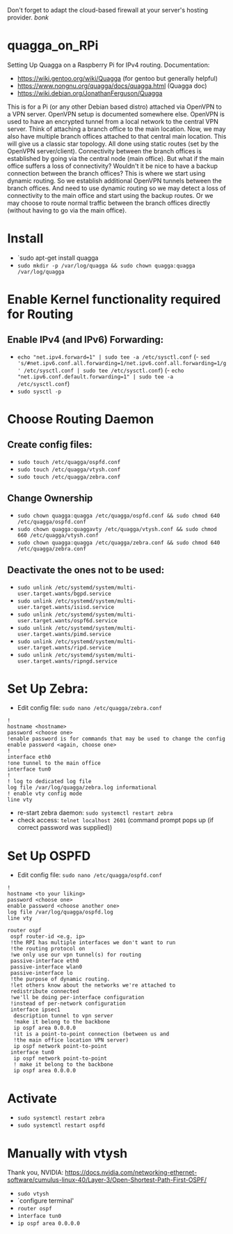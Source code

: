 Don't forget to adapt the cloud-based firewall at your server's hosting provider. 
*bonk*

# quagga_on_RPi
Setting Up Quagga on a Raspberry Pi for IPv4 routing.
Documentation:
- https://wiki.gentoo.org/wiki/Quagga (for gentoo but generally helpful)
- https://www.nongnu.org/quagga/docs/quagga.html (Quagga doc)
- https://wiki.debian.org/JonathanFerguson/Quagga

This is for a Pi (or any other Debian based distro) attached via OpenVPN to a VPN server. OpenVPN setup is documented somewhere else.
OpenVPN is used to have an encrypted tunnel from a local network to the central VPN server.
Think of attaching a branch office to the main location. Now, we may also have multiple branch offices attached to that central main location. This will give us a classic star topology. All done using static routes (set by the OpenVPN server/client). Connectivity between the branch offices is established by going via the central node (main office).
But what if the main office suffers a loss of connectivity? Wouldn't it be nice to have a backup connection between the branch offices? This is where we start using dynamic routing. So we establish additional OpenVPN tunnels between the branch offices. And need to use dynamic routing so we may detect a loss of connectivity to the main office and start using the backup routes. Or we may choose to route normal traffic between the branch offices directly (without having to go via the main office).

# Install
- `sudo apt-get install quagga
- `sudo mkdir -p /var/log/quagga && sudo chown quagga:quagga /var/log/quagga`

# Enable Kernel functionality required for Routing
## Enable IPv4 (and IPv6) Forwarding: 
- `echo "net.ipv4.forward=1" | sudo tee -a /etc/sysctl.conf`
(- `sed 's/#net.ipv6.conf.all.forwarding=1/net.ipv6.conf.all.forwarding=1/g' /etc/sysctl.conf | sudo tee /etc/sysctl.conf`)
(- `echo "net.ipv6.conf.default.forwarding=1" | sudo tee -a /etc/sysctl.conf`)
- `sudo sysctl -p`

# Choose Routing Daemon
## Create config files:
- `sudo touch /etc/quagga/ospfd.conf`
- `sudo touch /etc/quagga/vtysh.conf`
- `sudo touch /etc/quagga/zebra.conf`

## Change Ownership
- `sudo chown quagga:quagga /etc/quagga/ospfd.conf && sudo chmod 640 /etc/quagga/ospfd.conf`
- `sudo chown quagga:quaggavty /etc/quagga/vtysh.conf && sudo chmod 660 /etc/quagga/vtysh.conf`
- `sudo chown quagga:quagga /etc/quagga/zebra.conf && sudo chmod 640 /etc/quagga/zebra.conf`

## Deactivate the ones not to be used:
- `sudo unlink /etc/systemd/system/multi-user.target.wants/bgpd.service` 
- `sudo unlink /etc/systemd/system/multi-user.target.wants/isisd.service`
- `sudo unlink /etc/systemd/system/multi-user.target.wants/ospf6d.service`
- `sudo unlink /etc/systemd/system/multi-user.target.wants/pimd.service`
- `sudo unlink /etc/systemd/system/multi-user.target.wants/ripd.service`
- `sudo unlink /etc/systemd/system/multi-user.target.wants/ripngd.service`

# Set Up Zebra:
- Edit config file: `sudo nano /etc/quagga/zebra.conf`
```
!
hostname <hostname>
password <choose one>
!enable password is for commands that may be used to change the config
enable password <again, choose one>
!
interface eth0
!one tunnel to the main office
interface tun0
!
! log to dedicated log file
log file /var/log/quagga/zebra.log informational  
! enable vty config mode
line vty              
```
- re-start zebra daemon: `sudo systemctl restart zebra`
- check access: `telnet localhost 2601` (command prompt pops up (if correct password was supplied))

# Set Up OSPFD
- Edit config file: `sudo nano /etc/quagga/ospfd.conf`
```
!
hostname <to your liking>
password <choose one>
enable password <choose another one>
log file /var/log/quagga/ospfd.log
line vty

router ospf
 ospf router-id <e.g. ip>
 !the RPI has multiple interfaces we don't want to run 
 !the routing protocol on 
 !we only use our vpn tunnel(s) for routing
 passive-interface eth0
 passive-interface wlan0
 passive-interface lo
 !the purpose of dynamic routing.
 !let others know about the networks we're attached to
 redistribute connected
 !we'll be doing per-interface configuration
 !instead of per-network configuration
 interface ipsec1
  description tunnel to vpn server
  !make it belong to the backbone
  ip ospf area 0.0.0.0
  !it is a point-to-point connection (between us and
  !the main office location VPN server)
  ip ospf network point-to-point
 interface tun0
  ip ospf network point-to-point
  ! make it belong to the backbone
  ip ospf area 0.0.0.0
```

# Activate
- `sudo systemctl restart zebra`
- `sudo systemctl restart ospfd`

# Manually with vtysh
Thank you, NVIDIA: https://docs.nvidia.com/networking-ethernet-software/cumulus-linux-40/Layer-3/Open-Shortest-Path-First-OSPF/
- `sudo vtysh`
- `configure terminal' 
- `router ospf`
- `ìnterface tun0`
- `ip ospf area 0.0.0.0`
